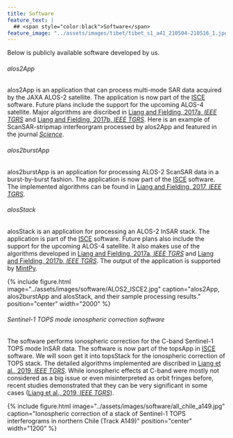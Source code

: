 ```yaml
---
title: Software
feature_text: |
  ## <span style="color:black">Software</span>
feature_image: "../assets/images/tibet/tibet_s1_a41_210504-210516_1.jpg"
---
```


Below is publicly available software developed by us.


###### alos2App
alos2App is an application that can process multi-mode SAR data acquired by the JAXA ALOS-2 satellite. The application is now part of the [ISCE](https://github.com/isce-framework/isce2) software. Future plans include the support for the upcoming ALOS-4 satellite. Major algorithms are discribed in [Liang and Fielding, 2017a, _IEEE TGRS_](https://ieeexplore.ieee.org/document/7852444) and [Liang and Fielding, 2017b, _IEEE TGRS_](https://ieeexplore.ieee.org/document/7857102). Here is an example of ScanSAR-stripmap interfeorgram processed by alos2App and featured in the journal [_Science_](https://science.sciencemag.org/content/371/6532/876/tab-pdf).


###### alos2burstApp
alos2burstApp is an application for processing ALOS-2 ScanSAR data in a burst-by-burst fashion. The application is now part of the [ISCE](https://github.com/isce-framework/isce2) software. The implemented algorithms can be found in [Liang and Fielding, 2017, _IEEE TGRS_](https://ieeexplore.ieee.org/document/7852444).


###### alosStack
alosStack is an application for processing an ALOS-2 InSAR stack. The application is part of the [ISCE](https://github.com/isce-framework/isce2) software. Future plans also include the support for the upcoming ALOS-4 satellite. It also makes use of the algorithms developed in [Liang and Fielding, 2017a, _IEEE TGRS_](https://ieeexplore.ieee.org/document/7852444) and [Liang and Fielding, 2017b, _IEEE TGRS_](https://ieeexplore.ieee.org/document/7857102). The output of the application is supported by [MintPy](https://github.com/insarlab/MintPy).

{% include figure.html image="../assets/images/software/ALOS2_ISCE2.jpg" caption="alos2App, alos2burstApp and alosStack, and their sample processing results." position="center" width="2000" %}


###### Sentinel-1 TOPS mode ionospheric correction software
The software performs ionospheric correction for the C-band Sentinel-1 TOPS mode InSAR data. The software is now part of the topsApp in [ISCE](https://github.com/isce-framework/isce2) software. We will soon get it into topsStack for the ionospheric correction of TOPS stack. The detailed algorithms implemented are discribed in [Liang et al., 2019, _IEEE TGRS_](https://ieeexplore.ieee.org/document/8706258). While ionospheric effects at C-band were mostly not considered as a big issue or even misinterpreted as orbit fringes before, recent studies demonstrated that they can be very significant in some cases ([Liang et al., 2019, _IEEE TGRS_](https://ieeexplore.ieee.org/document/8706258)).

{% include figure.html image="../assets/images/software/all_chile_a149.jpg" caption="Ionospheric correction of a stack of Sentinel-1 TOPS interferograms in northern Chile (Track A149)" position="center" width="1200" %}

 